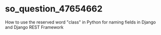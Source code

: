 # so_question_47654662
How to use the reserved word "class" in Python for naming fields in Django and Django REST Framework

